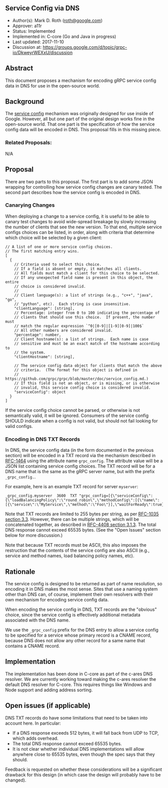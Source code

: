 Service Config via DNS
----------------------
* Author(s): Mark D. Roth (roth@google.com)
* Approver: a11r
* Status: Implemented
* Implemented in: C-core (Go and Java in progress)
* Last updated: 2017-11-10
* Discussion at: https://groups.google.com/d/topic/grpc-io/DkweyrWEXxU/discussion

## Abstract

This document proposes a mechanism for encoding gRPC service config data
in DNS for use in the open-source world.

## Background

The [service
config](https://github.com/grpc/grpc/blob/master/doc/service_config.md)
mechanism was originally designed for use inside of Google.  However, all
but one part of the original design works fine in the open-source world.
That one part is the specification of how the service config data will
be encoded in DNS.  This proposal fills in this missing piece.

### Related Proposals: 

N/A

## Proposal

There are two parts to this proposal.  The first part is to add some
JSON wrapping for controlling how service config changes are canary
tested.  The second part describes how the service config is encoded in
DNS.

### Canarying Changes

When deploying a change to a service config, it is useful to be able to
canary test changes to avoid wide-spread breakage by slowly increasing the
number of clients that see the new version.  To that end, multiple
service configs choices can be listed, in order, along with criteria that
determine which choice will be selected by a given client:

```
// A list of one or more service config choices.
// The first matching entry wins.
[
  {
    // Criteria used to select this choice.
    // If a field is absent or empty, it matches all clients.
    // All fields must match a client for this choice to be selected.
    // If any unexpected field name is present in this object, the entire
    // choice is considered invalid.
    //
    // Client language(s): a list of strings (e.g., "c++", "java", "go",
    // "python", etc).  Each string is case insensitive.
    "clientLanguage": [string],
    // Percentage: integer from 0 to 100 indicating the percentage of
    // clients that should use this choice.  If present, the number must
    // match the regular expression `^0|[0-9]|[1-9][0-9]|100$`
    // All other numbers are considered invalid.
    "percentage": number,
    // Client hostname(s): a list of strings.  Each name is case 
    // sensitive and must be an exact match of the hostname according to
    // the system.
    "clientHostname": [string],

    // The service config data object for clients that match the above
    // criteria.  (The format for this object is defined in
    // https://github.com/grpc/grpc/blob/master/doc/service_config.md.)
    // If this field is not an object, or is missing, or is otherwise 
    // invalid, this service config choice is considered invalid.
    "serviceConfig": object
  }
]
```

If the service config choice cannot be parsed, or otherwise is not 
semantically valid, it will be ignored.  Consumers of the service config
SHOULD indicate when a config is not valid, but should not fail looking 
for valid configs. 


### Encoding in DNS TXT Records

In DNS, the service config data (in the form documented in the previous
section) will be encoded in a TXT record via the mechanism described in
[RFC-1464](https://tools.ietf.org/html/rfc1464) using the attribute name
`grpc_config`.  The attribute value will be a JSON list containing service
config choices.  The TXT record will be for a DNS name that is the same
as the gRPC server name, but with the prefix `_grpc_config.`.

For example, here is an example TXT record for server `myserver`:

```
_grpc_config.myserver  3600  TXT "grpc_config=[{\"serviceConfig\":{\"loadBalancingPolicy\":\"round_robin\",\"methodConfig\":[{\"name\":[{\"service\":\"MyService\",\"method\":\"Foo\"}],\"waitForReady\":true}]}}]"
```

Note that TXT records are limited to 255 bytes per string, as per
[RFC-1035 section 3.3](https://tools.ietf.org/html/rfc1035#section-3.3).
However, there can be multiple strings, which will be
concatenated together, as described in [RFC-4408 section
3.1.3](https://tools.ietf.org/html/rfc4408#section-3.1.3).  The total
DNS response cannot exceed 65535 bytes.  (See the "Open Issues"
section below for more discussion.)

Note that because TXT records must be ASCII, this also imposes the
restruction that the contents of the service config are also ASCII
(e.g., service and method names, load balancing policy names, etc).

## Rationale

The service config is designed to be returned as part of name
resolution, so encoding it in DNS makes the most sense.  Sites that use
a naming system other than DNS can, of course, implement their own
resolvers with their own mechanism for encoding service config data.

When encoding the service config in DNS, TXT records are the "obvious"
choice, since the service config is effectively additional metadata
associated with the DNS name.

We use the `_grpc_config` prefix for the DNS entry to allow a service
config to be specified for a service whose primary record is a CNAME
record, because DNS does not allow any other record for a same name
that contains a CNAME record.

## Implementation

The implementation has been done in C-core as part of the c-ares DNS
resolver.  We are currently working toward making the c-ares resolver
the default DNS resolver for C-core.  This requires things like Windows
and Node support and adding address sorting.

## Open issues (if applicable)

DNS TXT records do have some limitations that need to be taken into
account here.  In particular:

- If a DNS response exceeds 512 bytes, it will fall back from UDP to
  TCP, which adds overhead.
- The total DNS response cannot exceed 65535 bytes.
- It is not clear whether individual DNS implementations will allow
  anywhere close to 65535 bytes, even though the spec says that they
  should.

Feedback is requested on whether these considerations will be a
significant drawback for this design (in which case the design will
probably have to be changed).
